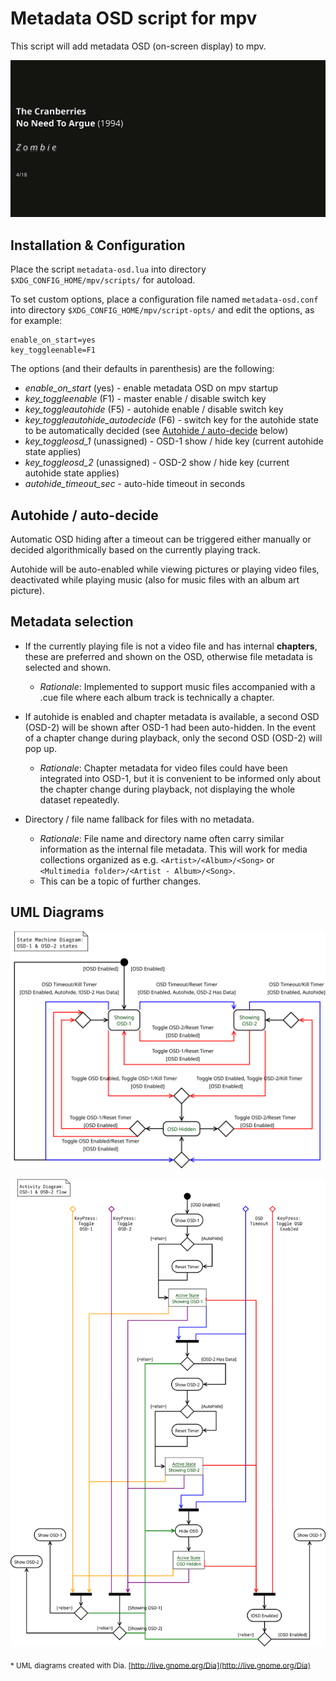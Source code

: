 # Metadata OSD script for mpv
This script will add metadata OSD (on-screen display) to mpv.

![Screenshot](screenshot.png)

## Installation & Configuration
Place the script `metadata-osd.lua` into directory `$XDG_CONFIG_HOME/mpv/scripts/` for autoload.

To set custom options, place a configuration file named `metadata-osd.conf` into directory `$XDG_CONFIG_HOME/mpv/script-opts/` and edit the options, as for example:

```
enable_on_start=yes
key_toggleenable=F1
```

The options (and their defaults in parenthesis) are the following:

* _enable_on_start_ (yes) - enable metadata OSD on mpv startup
* _key_toggleenable_ (F1) - master enable / disable switch key
* _key_toggleautohide_ (F5) - autohide enable / disable switch key
* _key_toggleautohide_autodecide_ (F6) - switch key for the autohide state to be automatically decided (see [Autohide / auto-decide](#autohide--auto-decide) below)
* _key_toggleosd_1_ (unassigned) - OSD-1 show / hide key (current autohide state applies)
* _key_toggleosd_2_ (unassigned) - OSD-2 show / hide key (current autohide state applies)
 * _autohide_timeout_sec_ - auto-hide timeout in seconds

## Autohide / auto-decide
Automatic OSD hiding after a timeout can be triggered either manually or decided algorithmically based on the currently playing track. 

Autohide will be auto-enabled while viewing pictures or playing video files, deactivated while playing music (also for music files with an album art picture).

## Metadata selection
- If the currently playing file is not a video file and has internal **chapters**, these are preferred and shown on the OSD, otherwise file metadata is selected and shown.

	- _Rationale_: Implemented to support music files accompanied with a .cue file where each album track is technically a chapter.
	
- If autohide is enabled and chapter metadata is available, a second OSD (OSD-2) will be shown after OSD-1 had been auto-hidden. In the event of a chapter change during playback, only the second OSD (OSD-2) will pop up.

	- _Rationale_: Chapter metadata for video files could have been integrated into OSD-1, but it is convenient to be informed only about the chapter change during playback, not displaying the whole dataset repeatedly.

- Directory / file name fallback for files with no metadata.

	- _Rationale_: File name and directory name often carry similar information as the internal file metadata. This will work for media collections organized as e.g. `<Artist>/<Album>/<Song>` or `<Multimedia folder>/<Artist - Album>/<Song>`.
	- This can be a topic of further changes.

## UML Diagrams
![State Machine Diagram](StateMachineDiagram.svg)

![Activity Diagram](ActivityDiagram.svg)

<sub>* UML diagrams created with Dia. [http://live.gnome.org/Dia](http://live.gnome.org/Dia)</sup>
